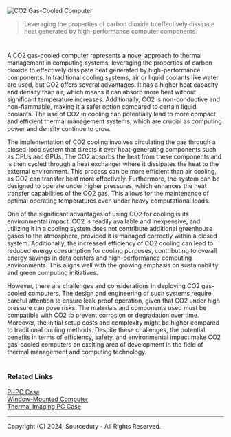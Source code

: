 ![CO2 Gas-Cooled Computer](https://github.com/sourceduty/Gas-Cooled_Computer/assets/123030236/7bb8dadd-cebe-4060-b0d8-888c832cc8e4)

> Leveraging the properties of carbon dioxide to effectively dissipate heat generated by high-performance computer components.

#

A CO2 gas-cooled computer represents a novel approach to thermal management in computing systems, leveraging the properties of carbon dioxide to effectively dissipate heat generated by high-performance components. In traditional cooling systems, air or liquid coolants like water are used, but CO2 offers several advantages. It has a higher heat capacity and density than air, which means it can absorb more heat without significant temperature increases. Additionally, CO2 is non-conductive and non-flammable, making it a safer option compared to certain liquid coolants. The use of CO2 in cooling can potentially lead to more compact and efficient thermal management systems, which are crucial as computing power and density continue to grow.

The implementation of CO2 cooling involves circulating the gas through a closed-loop system that directs it over heat-generating components such as CPUs and GPUs. The CO2 absorbs the heat from these components and is then cycled through a heat exchanger where it dissipates the heat to the external environment. This process can be more efficient than air cooling, as CO2 can transfer heat more effectively. Furthermore, the system can be designed to operate under higher pressures, which enhances the heat transfer capabilities of the CO2 gas. This allows for the maintenance of optimal operating temperatures even under heavy computational loads.

One of the significant advantages of using CO2 for cooling is its environmental impact. CO2 is readily available and inexpensive, and utilizing it in a cooling system does not contribute additional greenhouse gases to the atmosphere, provided it is managed correctly within a closed system. Additionally, the increased efficiency of CO2 cooling can lead to reduced energy consumption for cooling purposes, contributing to overall energy savings in data centers and high-performance computing environments. This aligns well with the growing emphasis on sustainability and green computing initiatives.

However, there are challenges and considerations in deploying CO2 gas-cooled computers. The design and engineering of such systems require careful attention to ensure leak-proof operation, given that CO2 under high pressure can pose risks. The materials and components used must be compatible with CO2 to prevent corrosion or degradation over time. Moreover, the initial setup costs and complexity might be higher compared to traditional cooling methods. Despite these challenges, the potential benefits in terms of efficiency, safety, and environmental impact make CO2 gas-cooled computers an exciting area of development in the field of thermal management and computing technology.

#
### Related Links

[Pi-PC Case](https://github.com/sourceduty/Pi-PC_Case)
<br>
[Window-Mounted Computer](https://github.com/sourceduty/Window-Mounted_Computer)
<br>
[Thermal Imaging PC Case](https://github.com/sourceduty/Thermal_Imaging_PC_Case)

***
Copyright (C) 2024, Sourceduty - All Rights Reserved.

